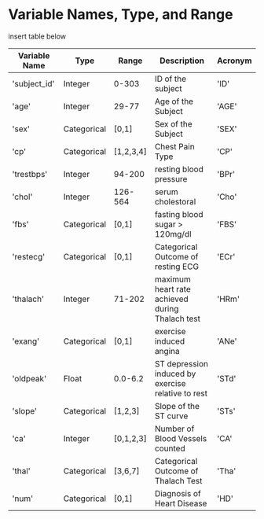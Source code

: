 # Variable Names, Type, and Range

insert table below

| Variable Name | Type | Range | Description | Acronym
| --- | --- | --- | --- | --- |
| 'subject_id' | Integer | 0-303 | ID of the subject | 'ID' |
| 'age'| Integer  | 29-77  |  Age of the Subject | 'AGE' |
|  'sex' | Categorical  | [0,1]  |  Sex of the Subject | 'SEX' |
| 'cp' | Categorical  | [1,2,3,4]  | Chest Pain Type  | 'CP' |
| 'trestbps'  |  Integer |  94-200 |  resting blood pressure | 'BPr' |
|  'chol' | Integer  | 126-564  | serum cholestoral  | 'Cho' |
|  'fbs' | Categorical  | [0,1]  |  fasting blood sugar > 120mg/dl| 'FBS' |
|  'restecg' | Categorical  | [0,1]  | Categorical Outcome of resting ECG  | 'ECr' |
| 'thalach'  | Integer  |  71-202 |  maximum heart rate achieved during Thalach test|'HRm'  |
| 'exang'  | Categorical  | [0,1]  |  exercise induced angina | 'ANe'|
| 'oldpeak'  | Float  |  0.0-6.2 |  ST depression induced by exercise relative to rest | 'STd' |
| 'slope' | Categorical | [1,2,3] | Slope of the ST curve | 'STs' |
| 'ca' | Integer | [0,1,2,3] | Number of Blood Vessels counted | 'CA' |
| 'thal' | Categorical  | [3,6,7]  | Categorical Outcome of Thalach Test | 'Tha' |
| 'num'  | Categorical  | [0,1]  | Diagnosis of Heart Disease |  'HD' |
